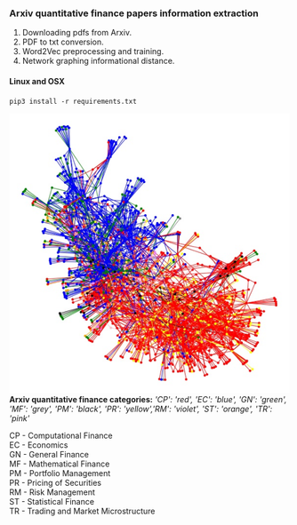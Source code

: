 ### Arxiv quantitative finance papers information extraction  
1. Downloading pdfs from Arxiv.  
2. PDF to txt conversion.  
3. Word2Vec preprocessing and training.  
4. Network graphing informational distance.  


#### Linux and OSX  
```
pip3 install -r requirements.txt
```

![Graph sample](arxiv-topic-graph/data/graph_smallsample.jpg)  
**Arxiv quantitative finance categories:** *'CP': 'red', 'EC': 'blue', 'GN': 'green', 'MF': 'grey', 'PM': 'black', 'PR': 'yellow','RM': 'violet', 'ST': 'orange', 'TR': 'pink'*
  
CP - Computational Finance  
EC - Economics  
GN - General Finance  
MF - Mathematical Finance  
PM - Portfolio Management  
PR - Pricing of Securities  
RM - Risk Management  
ST - Statistical Finance  
TR - Trading and Market Microstructure  
